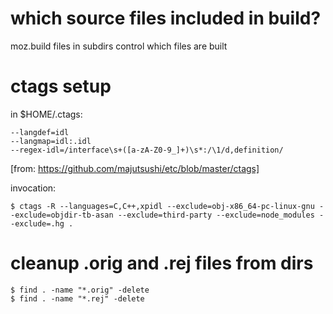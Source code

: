 
# which source files included in build?

moz.build files in subdirs control which files are built

# ctags setup

in $HOME/.ctags:

    --langdef=idl
    --langmap=idl:.idl
    --regex-idl=/interface\s+([a-zA-Z0-9_]+)\s*:/\1/d,definition/

[from: https://github.com/majutsushi/etc/blob/master/ctags]


invocation:

    $ ctags -R --languages=C,C++,xpidl --exclude=obj-x86_64-pc-linux-gnu --exclude=objdir-tb-asan --exclude=third-party --exclude=node_modules --exclude=.hg .

# cleanup .orig and .rej files from dirs

    $ find . -name "*.orig" -delete
    $ find . -name "*.rej" -delete


